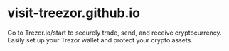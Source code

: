 # visit-treezor.github.io
Go to Trezor.io/start to securely trade, send, and receive cryptocurrency. Easily set up your Trezor wallet and protect your crypto assets.
